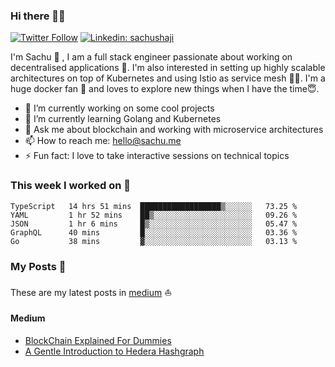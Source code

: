 ### Hi there 👋✨

[![Twitter Follow](https://img.shields.io/twitter/follow/sachu_abraham?label=Follow)](https://twitter.com/sachu_abraham)
[![Linkedin: sachushaji](https://img.shields.io/badge/-Sachu%20Shaji-blue?style=flat-square&logo=Linkedin&logoColor=white&link=https://www.linkedin.com/in/sachushaji/)](https://www.linkedin.com/in/sachushaji/)


I'm Sachu 🙋 , I am a full stack engineer passionate about working on decentralised applications 💪. I'm also interested in setting up highly scalable architectures on top of Kubernetes and using Istio as service mesh 🎉🎉. I'm a huge docker fan 🐳 and loves to explore new things when I have the time😇.

- 🔭 I’m currently working on some cool projects
- 🌱 I’m currently learning Golang and Kubernetes
- 💬 Ask me about blockchain and working with microservice architectures
- 📫 How to reach me: hello@sachu.me
- ⚡ Fun fact: I love to take interactive sessions on technical topics

### This week I worked on 👷
<!--START_SECTION:waka-->
```text
TypeScript   14 hrs 51 mins  ██████████████████▒░░░░░░   73.25 % 
YAML         1 hr 52 mins    ██▒░░░░░░░░░░░░░░░░░░░░░░   09.26 % 
JSON         1 hr 6 mins     █▒░░░░░░░░░░░░░░░░░░░░░░░   05.47 % 
GraphQL      40 mins         █░░░░░░░░░░░░░░░░░░░░░░░░   03.36 % 
Go           38 mins         ▓░░░░░░░░░░░░░░░░░░░░░░░░   03.13 % 
```
<!--END_SECTION:waka-->

### My Posts 🚩

These are my latest posts in [medium](https://medium.com) ⛵

#### Medium

<!-- MEDIUM:START -->
- [BlockChain Explained For Dummies](https://medium.com/@sachushajiabraham/blockchain-explained-for-dummies-f0979f065f00?source=rss-780edabaf7e0------2)
- [A Gentle Introduction to Hedera Hashgraph](https://medium.com/@sachushajiabraham/a-gentle-introduction-to-hedera-hashgraph-c89cd665ddbb?source=rss-780edabaf7e0------2)
<!-- MEDIUM:END -->
